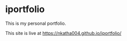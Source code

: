 # iportfolio

This is my personal portfolio.

This site is live at https://nkatha004.github.io/iportfolio/
